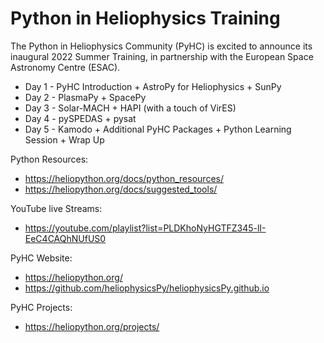 # Python in Heliophysics Training
The Python in Heliophysics Community (PyHC) is excited to announce its inaugural 2022 Summer Training, in partnership with the European Space Astronomy Centre (ESAC).

* Day 1 - PyHC Introduction + AstroPy for Heliophysics + SunPy
* Day 2 - PlasmaPy + SpacePy
* Day 3 - Solar-MACH + HAPI (with a touch of VirES)
* Day 4 - pySPEDAS + pysat
* Day 5 - Kamodo + Additional PyHC Packages + Python Learning Session + Wrap Up

Python Resources:
* https://heliopython.org/docs/python_resources/
* https://heliopython.org/docs/suggested_tools/

YouTube live Streams:
* https://youtube.com/playlist?list=PLDKhoNyHGTFZ345-lI-EeC4CAQhNUfUS0

PyHC Website: 
* https://heliopython.org/
* https://github.com/heliophysicsPy/heliophysicsPy.github.io

PyHC Projects:
* https://heliopython.org/projects/
